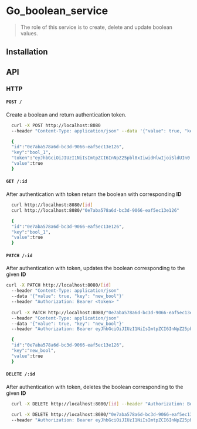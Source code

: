 # Go_boolean_service
> The role of this service is to create, delete and update boolean values.
## Installation
## 

## API
### HTTP
#### `POST /`
Create a boolean and return authentication token.
```bash
  curl -X POST http://localhost:8080  
  --header "Content-Type: application/json" --data '{"value": true, "key": "bool_1"}'
```
```bash
  {
  "id":"0e7aba578a6d-bc3d-9066-eaf5ec13e126",
  "key":"bool_1",
  "token":"eyJhbGciOiJIUzI1NiIsImtpZCI6InNpZ25pbl8xIiwidHlwIjoiSldUIn0.eyJleHAiOjE2MDA4ODM4NTUsImlkIjoiMGU3YWJhNTc4YTZkLWJjM2QtOTA2Ni1lYWY1ZWMxM2UxMjYifQ.x1bjQdauu0FzBNBrubmsnJQRDQKEuHHH-cTLxovYxeE",
  "value":true
  }
```
#### `GET /:id`
After authentication with token return the boolean with corresponding **ID**
```bash
  curl http://localhost:8080/[id]
  curl http://localhost:8080/"0e7aba578a6d-bc3d-9066-eaf5ec13e126"
```
```bash
  {
  "id":"0e7aba578a6d-bc3d-9066-eaf5ec13e126",
  "key":"bool_1",
  "value":true
  }
```
#### `PATCH /:id`
After authentication with token, updates the boolean corresponding to the given **ID**
```bash
curl -X PATCH http://localhost:8080/[id]
  --header "Content-Type: application/json" 
  --data '{"value": true, "key": "new_bool"}' 
  --header "Authorization: Bearer <token> "
  
  curl -X PATCH http://localhost:8080/"0e7aba578a6d-bc3d-9066-eaf5ec13e126" 
  --header "Content-Type: application/json" 
  --data '{"value": true, "key": "new_bool"}' 
  --header "Authorization: Bearer eyJhbGciOiJIUzI1NiIsImtpZCI6InNpZ25pbl8xIiwidHlwIjoiSldUIn0.eyJleHAiOjE2MDA4ODM4NTUsImlkIjoiMGU3YWJhNTc4YTZkLWJjM2QtOTA2Ni1lYWY1ZWMxM2UxMjYifQ.x1bjQdauu0FzBNBrubmsnJQRDQKEuHHH-cTLxovYxeE"
```
```bash
  {
  "id":"0e7aba578a6d-bc3d-9066-eaf5ec13e126",
  "key":"new_bool",
  "value":true
  }
```
#### `DELETE /:id`
After authentication with token, deletes the boolean corresponding to the given **ID**
```bash
  curl -X DELETE http://localhost:8080/[id] --header "Authorization: Bearer <token>"

  curl -X DELETE http://localhost:8080/"0e7aba578a6d-bc3d-9066-eaf5ec13e126" 
  --header "Authorization: Bearer eyJhbGciOiJIUzI1NiIsImtpZCI6InNpZ25pbl8xIiwidHlwIjoiSldUIn0.eyJleHAiOjE2MDA4ODM4NTUsImlkIjoiMGU3YWJhNTc4YTZkLWJjM2QtOTA2Ni1lYWY1ZWMxM2UxMjYifQ.x1bjQdauu0FzBNBrubmsnJQRDQKEuHHH-cTLxovYxeE"
```
